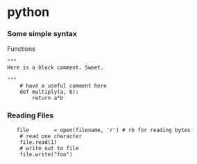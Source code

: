 # python

### Some simple syntax

Functions
```python3
"""
Here is a block comment. Sweet.

"""
	# have a useful comment here
	def multiply(a, b):
		return a*b
```

### Reading Files

```python3
   file        = open(filename, 'r') # rb for reading bytes
	# read one character
	file.read(1)
	# write out to file
	file.write("foo")
```

